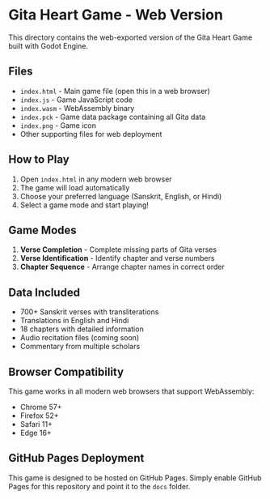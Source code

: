 

# Gita Heart Game - Web Version

This directory contains the web-exported version of the Gita Heart Game built with Godot Engine.

## Files

- `index.html` - Main game file (open this in a web browser)
- `index.js` - Game JavaScript code
- `index.wasm` - WebAssembly binary
- `index.pck` - Game data package containing all Gita data
- `index.png` - Game icon
- Other supporting files for web deployment

## How to Play

1. Open `index.html` in any modern web browser
2. The game will load automatically
3. Choose your preferred language (Sanskrit, English, or Hindi)
4. Select a game mode and start playing!

## Game Modes

1. **Verse Completion** - Complete missing parts of Gita verses
2. **Verse Identification** - Identify chapter and verse numbers
3. **Chapter Sequence** - Arrange chapter names in correct order

## Data Included

- 700+ Sanskrit verses with transliterations
- Translations in English and Hindi
- 18 chapters with detailed information
- Audio recitation files (coming soon)
- Commentary from multiple scholars

## Browser Compatibility

This game works in all modern web browsers that support WebAssembly:
- Chrome 57+
- Firefox 52+
- Safari 11+
- Edge 16+

## GitHub Pages Deployment

This game is designed to be hosted on GitHub Pages. Simply enable GitHub Pages 
for this repository and point it to the `docs` folder.


